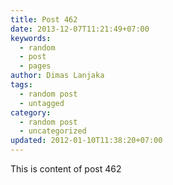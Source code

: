 ```yaml
---
title: Post 462
date: 2013-12-07T11:21:49+07:00
keywords:
  - random
  - post
  - pages
author: Dimas Lanjaka
tags:
  - random post
  - untagged
category:
  - random post
  - uncategorized
updated: 2012-01-10T11:38:20+07:00
---
```

This is content of post 462